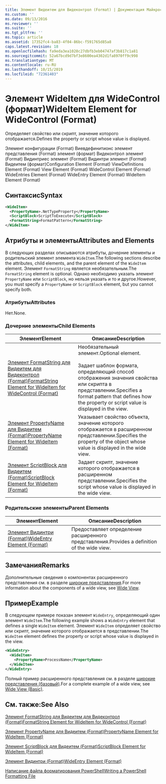 ```yaml
---
title: Элемент Видеитем для Видеконтрол (Format) | Документация Майкрософт
ms.custom: ''
ms.date: 09/13/2016
ms.reviewer: ''
ms.suite: ''
ms.tgt_pltfrm: ''
ms.topic: article
ms.assetid: 17352fc4-ba83-4f04-86bc-f591765d85a8
caps.latest.revision: 18
ms.openlocfilehash: fa9eda3ea1028c27dbfb3eb04747af3b817c1a81
ms.sourcegitcommit: 52a67bcd9d7bf3e8600ea4302d1fa8970ff9c998
ms.translationtype: MT
ms.contentlocale: ru-RU
ms.lasthandoff: 10/15/2019
ms.locfileid: "72361403"
---
```

# <a name="wideitem-element-for-widecontrol-format"></a><span data-ttu-id="eea64-102">Элемент WideItem для WideControl (формат)</span><span class="sxs-lookup"><span data-stu-id="eea64-102">WideItem Element for WideControl (Format)</span></span>

<span data-ttu-id="eea64-103">Определяет свойство или скрипт, значение которого отображается.</span><span class="sxs-lookup"><span data-stu-id="eea64-103">Defines the property or script whose value is displayed.</span></span>

<span data-ttu-id="eea64-104">Элемент конфигурации (Format) Виевдефинитионс элемент представления (Format) элемент (формат) Видеконтрол элемент (Format) Видинтриес элемент (Format) Видинтри элемент (Format) Видеитем (формат)</span><span class="sxs-lookup"><span data-stu-id="eea64-104">Configuration Element (Format) ViewDefinitions Element (Format) View Element (Format) WideControl Element (Format) WideEntries Element (Format) WideEntry Element (Format) WideItem Element (Format)</span></span>

## <a name="syntax"></a><span data-ttu-id="eea64-105">Синтаксис</span><span class="sxs-lookup"><span data-stu-id="eea64-105">Syntax</span></span>

```xml
<WideItem>
  <PropertyName>.NetTypeProperty</PropertyName>
  <ScriptBlock>ScriptToExecute</ScriptBlock>
  <FormatString>FormatPattern</FormatString>
</WideItem>
```

## <a name="attributes-and-elements"></a><span data-ttu-id="eea64-106">Атрибуты и элементы</span><span class="sxs-lookup"><span data-stu-id="eea64-106">Attributes and Elements</span></span>

<span data-ttu-id="eea64-107">В следующих разделах описываются атрибуты, дочерние элементы и родительский элемент элемента `WideItem`.</span><span class="sxs-lookup"><span data-stu-id="eea64-107">The following sections describe the attributes, child elements, and the parent element of the `WideItem` element.</span></span> <span data-ttu-id="eea64-108">Элемент `FormatString` является необязательным.</span><span class="sxs-lookup"><span data-stu-id="eea64-108">The `FormatString` element is optional.</span></span> <span data-ttu-id="eea64-109">Однако необходимо указать элемент `PropertyName` или `ScriptBlock`, но нельзя указать и то и другое.</span><span class="sxs-lookup"><span data-stu-id="eea64-109">However, you must specify a `PropertyName` or `ScriptBlock` element, but you cannot specify both.</span></span>

### <a name="attributes"></a><span data-ttu-id="eea64-110">Атрибуты</span><span class="sxs-lookup"><span data-stu-id="eea64-110">Attributes</span></span>

<span data-ttu-id="eea64-111">Нет.</span><span class="sxs-lookup"><span data-stu-id="eea64-111">None.</span></span>

### <a name="child-elements"></a><span data-ttu-id="eea64-112">Дочерние элементы</span><span class="sxs-lookup"><span data-stu-id="eea64-112">Child Elements</span></span>

|<span data-ttu-id="eea64-113">Элемент</span><span class="sxs-lookup"><span data-stu-id="eea64-113">Element</span></span>|<span data-ttu-id="eea64-114">Описание</span><span class="sxs-lookup"><span data-stu-id="eea64-114">Description</span></span>|
|-------------|-----------------|
|[<span data-ttu-id="eea64-115">Элемент FormatString для Видеитем для Видеконтрол (Format)</span><span class="sxs-lookup"><span data-stu-id="eea64-115">FormatString Element for WideItem for WideControl (Format)</span></span>](./formatstring-element-for-wideitem-for-widecontrol-format.md)|<span data-ttu-id="eea64-116">Необязательный элемент.</span><span class="sxs-lookup"><span data-stu-id="eea64-116">Optional element.</span></span><br /><br /> <span data-ttu-id="eea64-117">Задает шаблон формата, определяющий способ отображения значения свойства или скрипта в представлении.</span><span class="sxs-lookup"><span data-stu-id="eea64-117">Specifies a format pattern that defines how the property or script value is displayed in the view.</span></span>|
|[<span data-ttu-id="eea64-118">Элемент PropertyName для Видеитем (Format)</span><span class="sxs-lookup"><span data-stu-id="eea64-118">PropertyName Element for WideItem (Format)</span></span>](./propertyname-element-for-wideitem-for-widecontrol-format.md)|<span data-ttu-id="eea64-119">Указывает свойство объекта, значение которого отображается в расширенном представлении.</span><span class="sxs-lookup"><span data-stu-id="eea64-119">Specifies the property of the object whose value is displayed in the wide view.</span></span>|
|[<span data-ttu-id="eea64-120">Элемент ScriptBlock для Видеитем (Format)</span><span class="sxs-lookup"><span data-stu-id="eea64-120">ScriptBlock Element for WideItem (Format)</span></span>](./scriptblock-element-for-wideitem-for-widecontrol-format.md)|<span data-ttu-id="eea64-121">Задает скрипт, значение которого отображается в расширенном представлении.</span><span class="sxs-lookup"><span data-stu-id="eea64-121">Specifies the script whose value is displayed in the wide view.</span></span>|

### <a name="parent-elements"></a><span data-ttu-id="eea64-122">Родительские элементы</span><span class="sxs-lookup"><span data-stu-id="eea64-122">Parent Elements</span></span>

|<span data-ttu-id="eea64-123">Элемент</span><span class="sxs-lookup"><span data-stu-id="eea64-123">Element</span></span>|<span data-ttu-id="eea64-124">Описание</span><span class="sxs-lookup"><span data-stu-id="eea64-124">Description</span></span>|
|-------------|-----------------|
|[<span data-ttu-id="eea64-125">Элемент Видинтри (Format)</span><span class="sxs-lookup"><span data-stu-id="eea64-125">WideEntry Element (Format)</span></span>](./wideentry-element-for-widecontrol-format.md)|<span data-ttu-id="eea64-126">Предоставляет определение расширенного представления.</span><span class="sxs-lookup"><span data-stu-id="eea64-126">Provides a definition of the wide view.</span></span>|

## <a name="remarks"></a><span data-ttu-id="eea64-127">Замечания</span><span class="sxs-lookup"><span data-stu-id="eea64-127">Remarks</span></span>

<span data-ttu-id="eea64-128">Дополнительные сведения о компонентах расширенного представления см. в разделе [широкие представления](./creating-a-wide-view.md).</span><span class="sxs-lookup"><span data-stu-id="eea64-128">For more information about the components of a wide view, see [Wide View](./creating-a-wide-view.md).</span></span>

## <a name="example"></a><span data-ttu-id="eea64-129">Пример</span><span class="sxs-lookup"><span data-stu-id="eea64-129">Example</span></span>

<span data-ttu-id="eea64-130">В следующем примере показан элемент `WideEntry`, определяющий один элемент `WideItem`.</span><span class="sxs-lookup"><span data-stu-id="eea64-130">The following example shows a `WideEntry` element that defines a single `WideItem` element.</span></span> <span data-ttu-id="eea64-131">Элемент `WideItem` определяет свойство или скрипт, значение которого отображается в представлении.</span><span class="sxs-lookup"><span data-stu-id="eea64-131">The `WideItem` element defines the property or script whose value is displayed in the view.</span></span>

```xml
<WideEntry>
  <WideItem>
    <PropertyName>ProcessName</PropertyName>
  </WideItem>
</WideEntry>
```

<span data-ttu-id="eea64-132">Полный пример расширенного представления см. в разделе [широкие представления (базовый)](./wide-view-basic.md).</span><span class="sxs-lookup"><span data-stu-id="eea64-132">For a complete example of a wide view, see [Wide View (Basic)](./wide-view-basic.md).</span></span>

## <a name="see-also"></a><span data-ttu-id="eea64-133">См. также:</span><span class="sxs-lookup"><span data-stu-id="eea64-133">See Also</span></span>

[<span data-ttu-id="eea64-134">Элемент FormatString для Видеитем для Видеконтрол (Format)</span><span class="sxs-lookup"><span data-stu-id="eea64-134">FormatString Element for WideItem for WideControl (Format)</span></span>](./formatstring-element-for-wideitem-for-widecontrol-format.md)

[<span data-ttu-id="eea64-135">Элемент PropertyName для Видеитем (Format)</span><span class="sxs-lookup"><span data-stu-id="eea64-135">PropertyName Element for WideItem (Format)</span></span>](./propertyname-element-for-wideitem-for-widecontrol-format.md)

[<span data-ttu-id="eea64-136">Элемент ScriptBlock для Видеитем (Format)</span><span class="sxs-lookup"><span data-stu-id="eea64-136">ScriptBlock Element for WideItem (Format)</span></span>](./scriptblock-element-for-wideitem-for-widecontrol-format.md)

[<span data-ttu-id="eea64-137">Элемент Видинтри (Format)</span><span class="sxs-lookup"><span data-stu-id="eea64-137">WideEntry Element (Format)</span></span>](./wideentry-element-for-widecontrol-format.md)

[<span data-ttu-id="eea64-138">Написание файла форматирования PowerShell</span><span class="sxs-lookup"><span data-stu-id="eea64-138">Writing a PowerShell Formatting File</span></span>](./writing-a-powershell-formatting-file.md)
